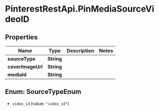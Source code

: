 # PinterestRestApi.PinMediaSourceVideoID

## Properties

Name | Type | Description | Notes
------------ | ------------- | ------------- | -------------
**sourceType** | **String** |  | 
**coverImageUrl** | **String** |  | 
**mediaId** | **String** |  | 



## Enum: SourceTypeEnum


* `video_id` (value: `"video_id"`)




